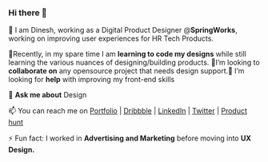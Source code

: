 ### Hi there 👋
🔭 I am Dinesh, working as a Digital Product Designer @<b>SpringWorks</b>, working on improving user experiences for HR Tech Products.

🌱Recently, in my spare time I am <b>learning to code my designs</b> while still learning the various nuances of designing/building products. 👯I’m looking to <b>collaborate on</b> any opensource project that needs design support.🤔 I’m looking for <b>help</b> with improving my front-end skills<br>

💬 <b>Ask me about</b> Design

📫 You can reach me on <a href="https://wwww.dineshsenapati.com">Portfolio</a> | <a href="https://dribbble.com/deesenapati">Dribbble</a> | <a href="https://wwww.linkedin.com/in/dineshkumarsenapati/">LinkedIn</a> | <a href="https://twitter.com/deesenapati">Twitter</a> | <a href="https://www.producthunt.com/@deesenapati">Product hunt</a>

⚡ Fun fact: I worked in <b>Advertising and Marketing</b> before moving into <b>UX Design.</b>


<!--
**deesenapati/deesenapati** is a ✨ _special_ ✨ repository because its `README.md` (this file) appears on your GitHub profile.

Here are some ideas to get you started:

- 🔭 I’m currently working on improving user experiences for HR Tech products at SpringWorks
- 🌱 I’m currently learning - to code my designs and always practising whatever I've learnt. 
- 👯 I’m looking to collaborate on any opensource projects that need design support.
- 🤔 I’m looking for help with improving my front-end skills
- 💬 Ask me about Design
- 📫 How to reach me thenomadgeneral@gmail.com
- ⚡ Fun fact: I worked in Advertising and Marketing before moving into UX Design.
-->
